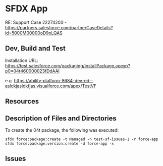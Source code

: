 # SFDX App

RE: Support Case 22274200 - https://partners.salesforce.com/partnerCaseDetails?id=5000M00000oD9oLQAS

## Dev, Build and Test

Installation URL: https://test.salesforce.com/packaging/installPackage.apexp?p0=04t460000023fDdAAI

e.g. https://ability-platform-8684-dev-ed--asldkjasldkfjas.visualforce.com/apex/TestVF

## Resources

## Description of Files and Directories

To create the 04t package, the following was executed:

```
sfdx force:package:create -t Managed -n test-sf-issues-1 -r force-app
sfdx force:package:version:create -d force-app -x
```

## Issues
